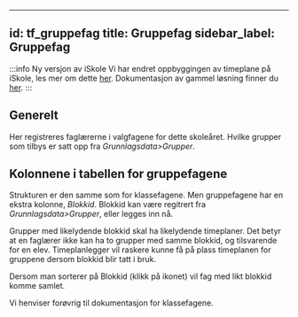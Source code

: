 
---
id: tf_gruppefag
title: Gruppefag
sidebar_label: Gruppefag
---

:::info Ny versjon av iSkole
Vi har endret oppbyggingen av timeplane på iSkole, les mer om dette [her](https://dokumentasjon.iskole.net/blog/timeplan). Dokumentasjon av gammel løsning finner du [her](https://dokumentasjon.iskole.net/docs/tf_gruppefag_old). 
:::


## Generelt
Her registreres faglærerne i valgfagene for dette skoleåret. 
Hvilke grupper som tilbys er satt opp fra _Grunnlagsdata>Grupper_.

## Kolonnene i tabellen for gruppefagene
Strukturen er den samme som for klassefagene. Men gruppefagene har en ekstra kolonne, _Blokkid_. Blokkid kan være regitrert fra _Grunnlagsdata>Grupper_, eller legges inn nå.

Grupper med likelydende blokkid skal ha likelydende timeplaner. Det betyr at en faglærer ikke kan ha to grupper med samme blokkid, og tilsvarende for en elev. Timeplanlegger vil raskere kunne få på plass timeplanen for gruppene dersom blokkid blir tatt i bruk.

Dersom man sorterer på Blokkid (klikk på ikonet) vil fag med likt blokkid komme samlet.

Vi henviser forøvrig til dokumentasjon for klassefagene. 



